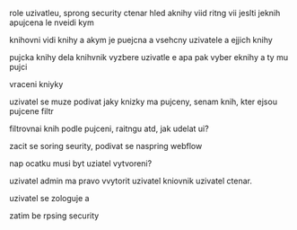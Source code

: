 role uzivatleu, sprong security
ctenar hled aknihy viid ritng vii jeslti jeknih apujcena le nveidi kym

knihovni vidi knihy a akym je puejcna a vsehcny uzivatele a ejjich knihy

pujcka knihy dela knihvnik  vyzbere uzivatle e apa pak vyber eknihy a ty mu pujci

vraceni kniyky

uzivatel se muze podivat jaky knizky ma pujceny, senam knih, kter ejsou pujcene filtr

filtrovnai knih podle pujceni, raitngu atd, jak udelat ui?

zacit se soring seurity, podivat se naspring webflow

nap ocatku musi byt uziatel vytvoreni?

uzivatel admin ma pravo vvytorit uzivatel kniovnik  uzivatel ctenar.

uzivatel se zologuje a


zatim be rpsing security

